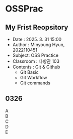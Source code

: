 # OSSPrac
## My Frist Reopsitory  
- Date : 2025. 3. 31 15:00
- Author : Minyoung Hyun,  
2022110451
- Subject: OSS Practice
- Classroom : 다향관 103  
- Contents : Git & Github
    - Git Basic
    - Git Workflow
    - Git commands

## 0326
A  
B  
C  
D  
E  
